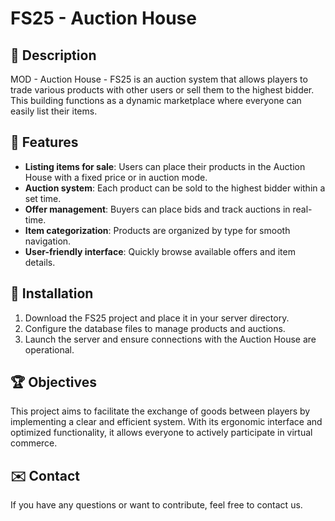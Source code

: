 # FS25 - Auction House

## 📌 Description
MOD - Auction House - FS25 is an auction system that allows players to trade various products with other users or sell them to the highest bidder. This building functions as a dynamic marketplace where everyone can easily list their items.

## 🎯 Features
- **Listing items for sale**: Users can place their products in the Auction House with a fixed price or in auction mode.
- **Auction system**: Each product can be sold to the highest bidder within a set time.
- **Offer management**: Buyers can place bids and track auctions in real-time.
- **Item categorization**: Products are organized by type for smooth navigation.
- **User-friendly interface**: Quickly browse available offers and item details.

## 🔧 Installation
1. Download the FS25 project and place it in your server directory.
2. Configure the database files to manage products and auctions.
3. Launch the server and ensure connections with the Auction House are operational.

## 🏆 Objectives
This project aims to facilitate the exchange of goods between players by implementing a clear and efficient system. With its ergonomic interface and optimized functionality, it allows everyone to actively participate in virtual commerce.

## ✉️ Contact
If you have any questions or want to contribute, feel free to contact us. 
